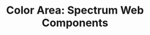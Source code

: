 ---
layout: examples.njk
title: 'Color Area: Spectrum Web Components'
displayName: Color Area
componentName: color-area
componentHeading: sp-color-area
tags:
- component-examples
---